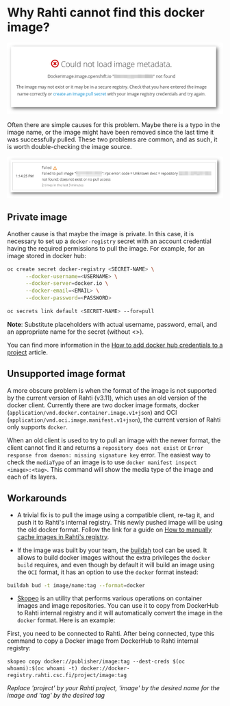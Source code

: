 # Why Rahti cannot find this docker image?

![Could not load image](img/Could_not_load_image_metadata.png)

Often there are simple causes for this problem. Maybe there is a typo in the image name, or the image might have been removed since the last time it was successfully pulled. These two problems are common, and as such, it is worth double-checking the image source.

![Failed to pull image](img/Failed_to_pull_image.png)

## Private image

Another cause is that maybe the image is private. In this case, it is necessary to set up a `docker-registry` secret with an account credential having the required permissions to pull the image. For example, for an image stored in docker hub:

```bash
oc create secret docker-registry <SECRET-NAME> \
      --docker-username=<USERNAME> \
      --docker-server=docker.io \
      --docker-email=<EMAIL> \
      --docker-password=<PASSWORD>
```

```bash
oc secrets link default <SECRET-NAME> --for=pull
```

**Note**: Substitute placeholders with actual username, password, email, and an appropriate name for the secret (without <>).

You can find more information in the [How to add docker hub credentials to a project](../../../cloud/tutorials/docker_hub_login/) article.

## Unsupported image format

A more obscure problem is when the format of the image is not supported by the current version of Rahti (v3.11), which uses an old version of the docker client. Currently there are two docker image formats, docker (`application/vnd.docker.container.image.v1+json`) and OCI (`application/vnd.oci.image.manifest.v1+json`), the current version of Rahti only supports `docker`.

When an old client is used to try to pull an image with the newer format, the client cannot find it and returns a `repository does not exist` or `Error response from daemon: missing signature key` error. The easiest way to check the `mediaType` of an image is to use `docker manifest inspect <image>:<tag>`. This command will show the media type of the image and each of its layers.


## Workarounds

* A trivial fix is to pull the image using a compatible client, re-tag it, and push it to Rahti's internal registry. This newly pushed image will be using the old docker format. Follow the link for a guide on [How to manually cache images in Rahti's registry](../../../cloud/tutorials/docker_hub_manual_caching/).

* If the image was built by your team, the [buildah](https://buildah.io) tool can be used. It allows to build docker images without the extra privileges the `docker build` requires, and even though by default it will build an image using the `OCI` format, it has an option to use the `docker` format instead:

```bash
buildah bud -t image/name:tag --format=docker
```

* [Skopeo](https://github.com/containers/skopeo) is an utility that performs various operations on container images and image repositories.
You can use it to copy from DockerHub to Rahti internal registry and it will automatically convert the image in the `docker` format. Here is an example:  

First, you need to be connected to Rahti. After being connected, type this command to copy a Docker image from DockerHub to Rahti internal registry:    

```
skopeo copy docker://publisher/image:tag --dest-creds $(oc whoami):$(oc whoami -t) docker://docker-registry.rahti.csc.fi/project/image:tag
```
_Replace 'project' by your Rahti project, 'image' by the desired name for the image and 'tag' by the desired tag_